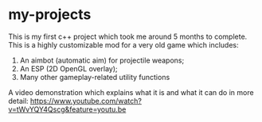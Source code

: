 # my-projects
This is my first c++ project which took me around 5 months to complete.
This is a highly customizable mod for a very old game which includes:
1) An aimbot (automatic aim) for projectile weapons;
2) An ESP (2D OpenGL overlay);
3) Many other gameplay-related utility functions

A video demonstration which explains what it is and what it can do in more detail:
https://www.youtube.com/watch?v=tWvYQY4Qscg&feature=youtu.be
